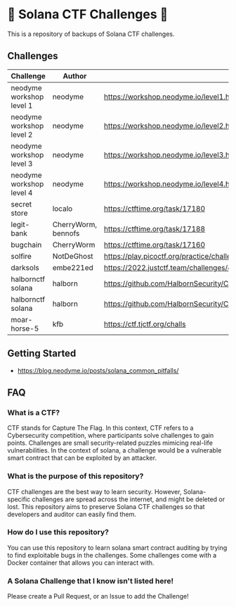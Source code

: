 # 🚩 Solana CTF Challenges 🚩

This is a repository of backups of Solana CTF challenges.


## Challenges
| Challenge | Author | Link |
| --- | --- | --- |
| neodyme workshop level 1 | neodyme | https://workshop.neodyme.io/level1.html |
| neodyme workshop level 2 | neodyme | https://workshop.neodyme.io/level2.html |
| neodyme workshop level 3 | neodyme | https://workshop.neodyme.io/level3.html |
| neodyme workshop level 4 | neodyme | https://workshop.neodyme.io/level4.html |
| secret store | localo | https://ctftime.org/task/17180 | 
| legit-bank | CherryWorm, bennofs | https://ctftime.org/task/17188 |
| bugchain | CherryWorm | https://ctftime.org/task/17160 | 
| solfire | NotDeGhost | https://play.picoctf.org/practice/challenge/302?originalEvent=70&page=6 | 
| darksols | embe221ed | https://2022.justctf.team/challenges/40 | 
| halbornctf solana | halborn | https://github.com/HalbornSecurity/CTFs/tree/master/HalbornCTF_Rust_Solana |
| halbornctf solana | halborn | https://github.com/HalbornSecurity/CTFs/tree/master/HalbornCTF_Rust_Solana |
| moar-horse-5 | kfb | https://ctf.tjctf.org/challs |



## Getting Started
- https://blog.neodyme.io/posts/solana_common_pitfalls/

## FAQ
### What is a CTF?
CTF stands for Capture The Flag. In this context, CTF refers to a Cybersecurity
competition, where participants solve challenges to gain points. Challenges are
small security-related puzzles mimicing real-life vulnerabilities. In the
context of solana, a challenge would be a vulnerable smart contract that can be
exploited by an attacker.

### What is the purpose of this repository?
CTF challenges are the best way to learn security. However, Solana-specific
challenges are spread across the internet, and might be deleted or lost. This
repository aims to preserve Solana CTF challenges so that developers and
auditor can easily find them.

### How do I use this repository?
You can use this repository to learn solana smart contract auditing by trying
to find exploitable bugs in the challenges. Some challenges come with a Docker
container that allows you can interact with. 

### A Solana Challenge that I know isn't listed here!
Please create a Pull Request, or an Issue to add the Challenge!
